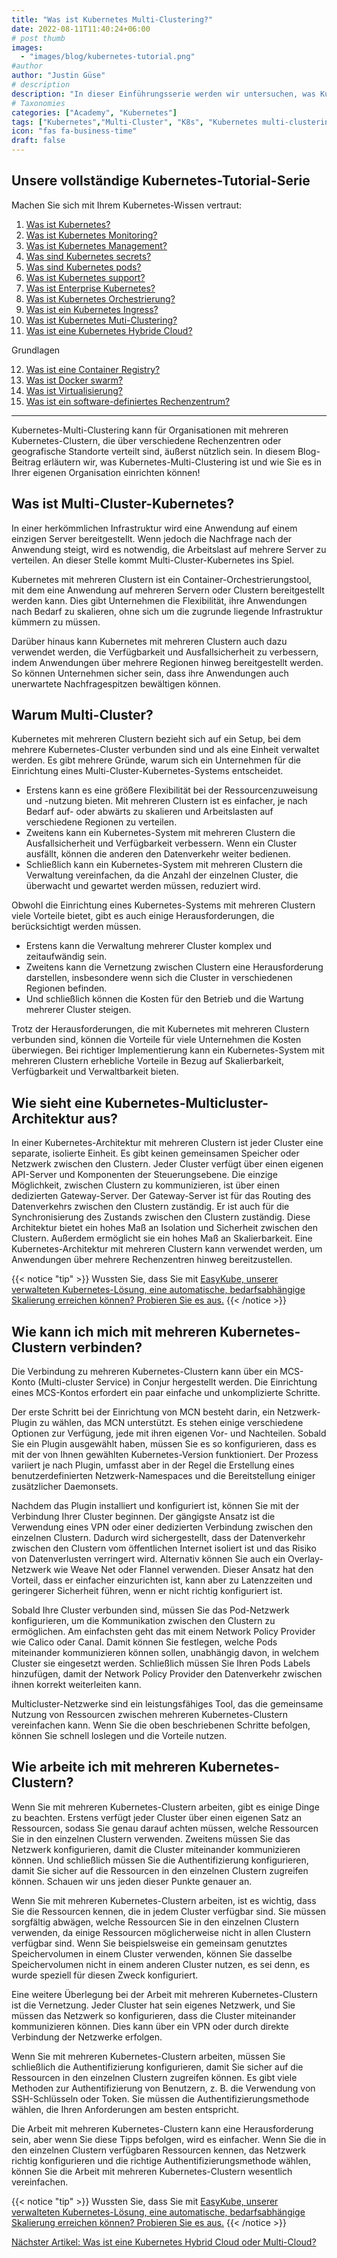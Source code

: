 ```yaml
---
title: "Was ist Kubernetes Multi-Clustering?"
date: 2022-08-11T11:40:24+06:00
# post thumb
images:
  - "images/blog/kubernetes-tutorial.png"
#author
author: "Justin Güse"
# description
description: "In dieser Einführungsserie werden wir untersuchen, was Kubernetes-Multi-Clustering ist und wie es Ihrem Cluster helfen wird, zuverlässiger und stabiler zu werden."
# Taxonomies
categories: ["Academy", "Kubernetes"]
tags: ["Kubernetes","Multi-Cluster", "K8s", "Kubernetes multi-clustering", "Tutorial"]
icon: "fas fa-business-time"
draft: false
---
```


## Unsere vollständige Kubernetes-Tutorial-Serie

Machen Sie sich mit Ihrem Kubernetes-Wissen vertraut:

1. [Was ist Kubernetes?](/de/blog/was-ist-kubernetes/)
2. [Was ist Kubernetes Monitoring?](/de/blog/was-ist-kubernetes-monitoring/)
3. [Was ist Kubernetes Management?](/de/blog/was-ist-kubernetes-management/)
4. [Was sind Kubernetes secrets?](/de/blog/was-sind-kubernetes-secrets/)
5. [Was sind Kubernetes pods?](/de/blog/was-sind-kubernetes-pods/)
6. [Was ist Kubernetes support?](/de/blog/was-ist-kubernetes-support/)
7. [Was ist Enterprise Kubernetes?](/de/blog/was-ist-enterprise-kubernetes/)
8. [Was ist Kubernetes Orchestrierung?](/de/blog/was-ist-kubernetes-orchestrierung/)
9. [Was ist ein Kubernetes Ingress?](/de/blog/was-ist-ein-kubernetes-ingress/)
10. [Was ist Kubernetes Muti-Clustering?](/de/blog/was-ist-kubernetes-multi-clustering/)
11. [Was ist eine Kubernetes Hybride Cloud?](/blog/was-ist-kubernetes-multi-cloud-oder-hybrid-cloud/)

Grundlagen

12. [Was ist eine Container Registry?](/de/blog/was-ist-eine-container-registry/)
13. [Was ist Docker swarm?](/de/blog/was-ist-docker-swarm/)
14. [Was ist Virtualisierung?](/de/blog/was-ist-virtualisierung/)
15. [Was ist ein software-definiertes Rechenzentrum?](/de/blog/was-ist-ein-software-definiertes-rechenzentrum/)

---

Kubernetes-Multi-Clustering kann für Organisationen mit mehreren Kubernetes-Clustern, die über verschiedene Rechenzentren oder geografische Standorte verteilt sind, äußerst nützlich sein. In diesem Blog-Beitrag erläutern wir, was Kubernetes-Multi-Clustering ist und wie Sie es in Ihrer eigenen Organisation einrichten können!

## Was ist Multi-Cluster-Kubernetes?

In einer herkömmlichen Infrastruktur wird eine Anwendung auf einem einzigen Server bereitgestellt. Wenn jedoch die Nachfrage nach der Anwendung steigt, wird es notwendig, die Arbeitslast auf mehrere Server zu verteilen. An dieser Stelle kommt Multi-Cluster-Kubernetes ins Spiel.

Kubernetes mit mehreren Clustern ist ein Container-Orchestrierungstool, mit dem eine Anwendung auf mehreren Servern oder Clustern bereitgestellt werden kann. Dies gibt Unternehmen die Flexibilität, ihre Anwendungen nach Bedarf zu skalieren, ohne sich um die zugrunde liegende Infrastruktur kümmern zu müssen.

Darüber hinaus kann Kubernetes mit mehreren Clustern auch dazu verwendet werden, die Verfügbarkeit und Ausfallsicherheit zu verbessern, indem Anwendungen über mehrere Regionen hinweg bereitgestellt werden. So können Unternehmen sicher sein, dass ihre Anwendungen auch unerwartete Nachfragespitzen bewältigen können.

## Warum Multi-Cluster?

Kubernetes mit mehreren Clustern bezieht sich auf ein Setup, bei dem mehrere Kubernetes-Cluster verbunden sind und als eine Einheit verwaltet werden. Es gibt mehrere Gründe, warum sich ein Unternehmen für die Einrichtung eines Multi-Cluster-Kubernetes-Systems entscheidet.

- Erstens kann es eine größere Flexibilität bei der Ressourcenzuweisung und -nutzung bieten. Mit mehreren Clustern ist es einfacher, je nach Bedarf auf- oder abwärts zu skalieren und Arbeitslasten auf verschiedene Regionen zu verteilen.
- Zweitens kann ein Kubernetes-System mit mehreren Clustern die Ausfallsicherheit und Verfügbarkeit verbessern. Wenn ein Cluster ausfällt, können die anderen den Datenverkehr weiter bedienen.
- Schließlich kann ein Kubernetes-System mit mehreren Clustern die Verwaltung vereinfachen, da die Anzahl der einzelnen Cluster, die überwacht und gewartet werden müssen, reduziert wird.

Obwohl die Einrichtung eines Kubernetes-Systems mit mehreren Clustern viele Vorteile bietet, gibt es auch einige Herausforderungen, die berücksichtigt werden müssen.

- Erstens kann die Verwaltung mehrerer Cluster komplex und zeitaufwändig sein.
- Zweitens kann die Vernetzung zwischen Clustern eine Herausforderung darstellen, insbesondere wenn sich die Cluster in verschiedenen Regionen befinden.
- Und schließlich können die Kosten für den Betrieb und die Wartung mehrerer Cluster steigen.

Trotz der Herausforderungen, die mit Kubernetes mit mehreren Clustern verbunden sind, können die Vorteile für viele Unternehmen die Kosten überwiegen. Bei richtiger Implementierung kann ein Kubernetes-System mit mehreren Clustern erhebliche Vorteile in Bezug auf Skalierbarkeit, Verfügbarkeit und Verwaltbarkeit bieten.


## Wie sieht eine Kubernetes-Multicluster-Architektur aus?

In einer Kubernetes-Architektur mit mehreren Clustern ist jeder Cluster eine separate, isolierte Einheit. Es gibt keinen gemeinsamen Speicher oder Netzwerk zwischen den Clustern. Jeder Cluster verfügt über einen eigenen API-Server und Komponenten der Steuerungsebene. Die einzige Möglichkeit, zwischen Clustern zu kommunizieren, ist über einen dedizierten Gateway-Server. Der Gateway-Server ist für das Routing des Datenverkehrs zwischen den Clustern zuständig. Er ist auch für die Synchronisierung des Zustands zwischen den Clustern zuständig. Diese Architektur bietet ein hohes Maß an Isolation und Sicherheit zwischen den Clustern. Außerdem ermöglicht sie ein hohes Maß an Skalierbarkeit. Eine Kubernetes-Architektur mit mehreren Clustern kann verwendet werden, um Anwendungen über mehrere Rechenzentren hinweg bereitzustellen.

{{< notice "tip" >}}
  Wussten Sie, dass Sie mit [EasyKube, unserer verwalteten Kubernetes-Lösung, eine automatische, bedarfsabhängige Skalierung erreichen können? Probieren Sie es aus.](/de/services/easykube)
{{< /notice >}}

## Wie kann ich mich mit mehreren Kubernetes-Clustern verbinden?

Die Verbindung zu mehreren Kubernetes-Clustern kann über ein MCS-Konto (Multi-cluster Service) in Conjur hergestellt werden. Die Einrichtung eines MCS-Kontos erfordert ein paar einfache und unkomplizierte Schritte.

Der erste Schritt bei der Einrichtung von MCN besteht darin, ein Netzwerk-Plugin zu wählen, das MCN unterstützt. Es stehen einige verschiedene Optionen zur Verfügung, jede mit ihren eigenen Vor- und Nachteilen. Sobald Sie ein Plugin ausgewählt haben, müssen Sie es so konfigurieren, dass es mit der von Ihnen gewählten Kubernetes-Version funktioniert. Der Prozess variiert je nach Plugin, umfasst aber in der Regel die Erstellung eines benutzerdefinierten Netzwerk-Namespaces und die Bereitstellung einiger zusätzlicher Daemonsets.

Nachdem das Plugin installiert und konfiguriert ist, können Sie mit der Verbindung Ihrer Cluster beginnen. Der gängigste Ansatz ist die Verwendung eines VPN oder einer dedizierten Verbindung zwischen den einzelnen Clustern. Dadurch wird sichergestellt, dass der Datenverkehr zwischen den Clustern vom öffentlichen Internet isoliert ist und das Risiko von Datenverlusten verringert wird. Alternativ können Sie auch ein Overlay-Netzwerk wie Weave Net oder Flannel verwenden. Dieser Ansatz hat den Vorteil, dass er einfacher einzurichten ist, kann aber zu Latenzzeiten und geringerer Sicherheit führen, wenn er nicht richtig konfiguriert ist.

Sobald Ihre Cluster verbunden sind, müssen Sie das Pod-Netzwerk konfigurieren, um die Kommunikation zwischen den Clustern zu ermöglichen. Am einfachsten geht das mit einem Network Policy Provider wie Calico oder Canal. Damit können Sie festlegen, welche Pods miteinander kommunizieren können sollen, unabhängig davon, in welchem Cluster sie eingesetzt werden. Schließlich müssen Sie Ihren Pods Labels hinzufügen, damit der Network Policy Provider den Datenverkehr zwischen ihnen korrekt weiterleiten kann.

Multicluster-Netzwerke sind ein leistungsfähiges Tool, das die gemeinsame Nutzung von Ressourcen zwischen mehreren Kubernetes-Clustern vereinfachen kann. Wenn Sie die oben beschriebenen Schritte befolgen, können Sie schnell loslegen und die Vorteile nutzen.

## Wie arbeite ich mit mehreren Kubernetes-Clustern?

Wenn Sie mit mehreren Kubernetes-Clustern arbeiten, gibt es einige Dinge zu beachten. Erstens verfügt jeder Cluster über einen eigenen Satz an Ressourcen, sodass Sie genau darauf achten müssen, welche Ressourcen Sie in den einzelnen Clustern verwenden. Zweitens müssen Sie das Netzwerk konfigurieren, damit die Cluster miteinander kommunizieren können. Und schließlich müssen Sie die Authentifizierung konfigurieren, damit Sie sicher auf die Ressourcen in den einzelnen Clustern zugreifen können. Schauen wir uns jeden dieser Punkte genauer an.

Wenn Sie mit mehreren Kubernetes-Clustern arbeiten, ist es wichtig, dass Sie die Ressourcen kennen, die in jedem Cluster verfügbar sind. Sie müssen sorgfältig abwägen, welche Ressourcen Sie in den einzelnen Clustern verwenden, da einige Ressourcen möglicherweise nicht in allen Clustern verfügbar sind. Wenn Sie beispielsweise ein gemeinsam genutztes Speichervolumen in einem Cluster verwenden, können Sie dasselbe Speichervolumen nicht in einem anderen Cluster nutzen, es sei denn, es wurde speziell für diesen Zweck konfiguriert.

Eine weitere Überlegung bei der Arbeit mit mehreren Kubernetes-Clustern ist die Vernetzung. Jeder Cluster hat sein eigenes Netzwerk, und Sie müssen das Netzwerk so konfigurieren, dass die Cluster miteinander kommunizieren können. Dies kann über ein VPN oder durch direkte Verbindung der Netzwerke erfolgen.

Wenn Sie mit mehreren Kubernetes-Clustern arbeiten, müssen Sie schließlich die Authentifizierung konfigurieren, damit Sie sicher auf die Ressourcen in den einzelnen Clustern zugreifen können. Es gibt viele Methoden zur Authentifizierung von Benutzern, z. B. die Verwendung von SSH-Schlüsseln oder Token. Sie müssen die Authentifizierungsmethode wählen, die Ihren Anforderungen am besten entspricht.

Die Arbeit mit mehreren Kubernetes-Clustern kann eine Herausforderung sein, aber wenn Sie diese Tipps befolgen, wird es einfacher. Wenn Sie die in den einzelnen Clustern verfügbaren Ressourcen kennen, das Netzwerk richtig konfigurieren und die richtige Authentifizierungsmethode wählen, können Sie die Arbeit mit mehreren Kubernetes-Clustern wesentlich vereinfachen.

{{< notice "tip" >}}
  Wussten Sie, dass Sie mit [EasyKube, unserer verwalteten Kubernetes-Lösung, eine automatische, bedarfsabhängige Skalierung erreichen können? Probieren Sie es aus.](/de/services/easykube)
{{< /notice >}}

[Nächster Artikel: Was ist eine Kubernetes Hybrid Cloud oder Multi-Cloud?](/blog/was-ist-kubernetes-multi-cloud-oder-hybrid-cloud/)

